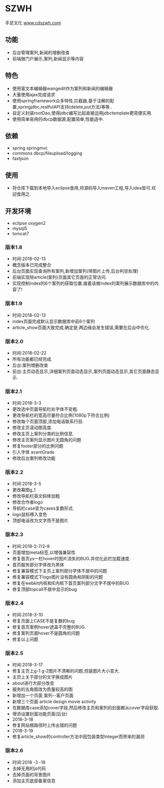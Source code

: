 # SZWH
手足文化
www.cdszwh.com

## 功能
- 后台管理案列,新闻的增删改查
- 前端做门户展示,案列,新闻显示等内容

## 特色
- 使用富文本编辑器wangedit作为案列和新闻的编辑器
- 大量使用ajax完成请求
- 使用springframework众多特性,拦截器,基于注解的配置,springjdbc,restfulAPI支持(delete,put方法)等等..
- 自定义封装rootDao,使得jdbc编写比起直接运用jdbctemplate更简便实用.
- 使用简单易用的dbcp数据源,配置简单,性能适中.

## 依赖
- spring springmvc
- commons dbcp/fileupload/logging
- fastjson

## 使用
- 将仓库下载到本地导入eclipse食用,将源码导入maven工程,导入idea皆可.欢迎食用之.

## 开发环境
- eclipse oxygen2
- mysql5
- tomcat7

### 版本1.8
- 时间:2018-02-13
- 概念版本已完成整合
- 后台页面实现查询所有案列,新增加案列(带图片上传,后台判空处理)
- 前端实现除article(案列)页面其它页面的正常访问.
- 实现控制index的6个案列的获取位置.接着该做index的案列展示数据库中的内容了!

### 版本1.9
- 时间:2018-02-13
- index页面完成默认显示数据库中前6个案列
- article_show页面大致完成,确定是:两边缘会发生错误,需要在后台中优化.

### 版本2.0
- 时间:2018-02-22
- 所有功能都已经完成.
- 后台:案列增删改查
- 前台:主页动态显示,详细案列页面动态显示,案列页面动态显示,其它页面静态显示.

### 版本2.1
- 时间:2018-3-3
- 更改选中页面导航栏处字体不变粗.
- 更改导航栏的宽高尽量符合比例(1080p下符合比例)
- 修改每个页面顶部,添加电话联系行目.
- 修改主页滚动图高度.
- 修改主页上案列分类的比例信息.
- 修改主页案列显示图片无圆角的问题
- 修复footer部分的比例问题
- 引入字体 avantGrade
- 修改后台案列修改功能

### 版本2.2
- 时间:2018-3-5
- 更改幕图g_1
- 修改导航栏英文斜体加粗
- 修改合作者logo
- 导航栏case变为cases复数形式.
- logo鼠标移入变色
- 顶部电话改为文字而不是图片

### 版本2.3
- 时间:2018-2-7/2-8
- 页面增加meta标签<meta content="IE=edge,chrome=1" http-equiv="X-UA-Compatible" />,以增强兼容性
- 修复首页ys一栏hover时图片消失的BUG.并优化此栏加载速度.
- 首页服务部分字体改为黑体
- 修复兼容模式下主页上案列部分字体不居中的问题
- 修复兼容模式下logo图片没有圆角和阴影的问题
- 修复在webkit内核和IE内核下首页案列部分文字不居中的BUG
- 修复顶部topcall不居中显示的bug

### 版本2.4
- 时间:2018-3-10
- 修复页面上CASE不是复数的bug
- 修复首页案例hover遮盖不完整的BUG.
- 修复案列页面hover不是圆角的问题
- 修复以上问题

### 版本2.5
- 时间:2018-3-17
- 修复主页上g-1 g-2图片不清晰的问题,但是图片大小变大.
- 主页上关于部分的文字换成图片
- about进行大部分改变
- 服务的五角图改为质量较高的图
- 新增加一个页面  案列--客户页面
- 新增三个页面 article design movie activity
- 在数据库case添加cover字段,然后修改主页和案列的封面都从cover字段获取.
- 增添设置封面功能页面(后台)
- 2018-3-18
- 修复网站根路径时上传出错的问题
- 2018-3-19
- 修复article_show的controller方法中因包装类型Integer而带来的漏洞

### 版本2.6
- 时间:2018 -3 -18
- 去掉无用的js代码
- 去掉页面的背景图片
- 添加主页底部备案信息